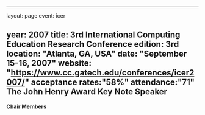 ---
layout: page
event: icer

year: 2007
title: 3rd International Computing Education Research Conference
edition: 3rd
location: "Atlanta, GA, USA"
date: "September 15-16, 2007"
website: "https://www.cc.gatech.edu/conferences/icer2007/"
acceptance rates:"58%"
attendance:"71"
**The John Henry Award**
**Key Note Speaker**
- 
**Chair Members**